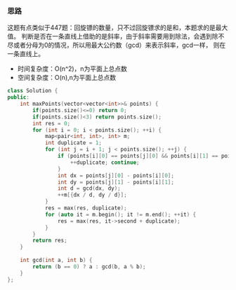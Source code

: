 ### 思路
这题有点类似于447题：回旋镖的数量，只不过回旋镖求的是和，本题求的是最大值。
判断是否在一条直线上借助的是斜率，由于斜率需要用到除法，会遇到除不尽或者分母为0的情况，所以用最大公约数（gcd）来表示斜率，gcd一样，
则在一条直线上。
- 时间复杂度：O(n^2)，n为平面上总点数
- 空间复杂度：O(n),n为平面上总点数
```c++
class Solution {
public:
    int maxPoints(vector<vector<int>>& points) {
        if(points.size()<=0) return 0;
        if(points.size()<3) return points.size();
        int res = 0;
        for (int i = 0; i < points.size(); ++i) {
            map<pair<int, int>, int> m;
            int duplicate = 1;
            for (int j = i + 1; j < points.size(); ++j) {
                if (points[i][0] == points[j][0] && points[i][1] == points[j][1]) {
                    ++duplicate; continue;
                } 
                int dx = points[j][0] - points[i][0];
                int dy = points[j][1] - points[i][1];
                int d = gcd(dx, dy);
                ++m[{dx / d, dy / d}];
            }
            res = max(res, duplicate);
            for (auto it = m.begin(); it != m.end(); ++it) {
                res = max(res, it->second + duplicate);
            }
        }
        return res;
    }
    
    int gcd(int a, int b) {
        return (b == 0) ? a : gcd(b, a % b);
    }
};

```

